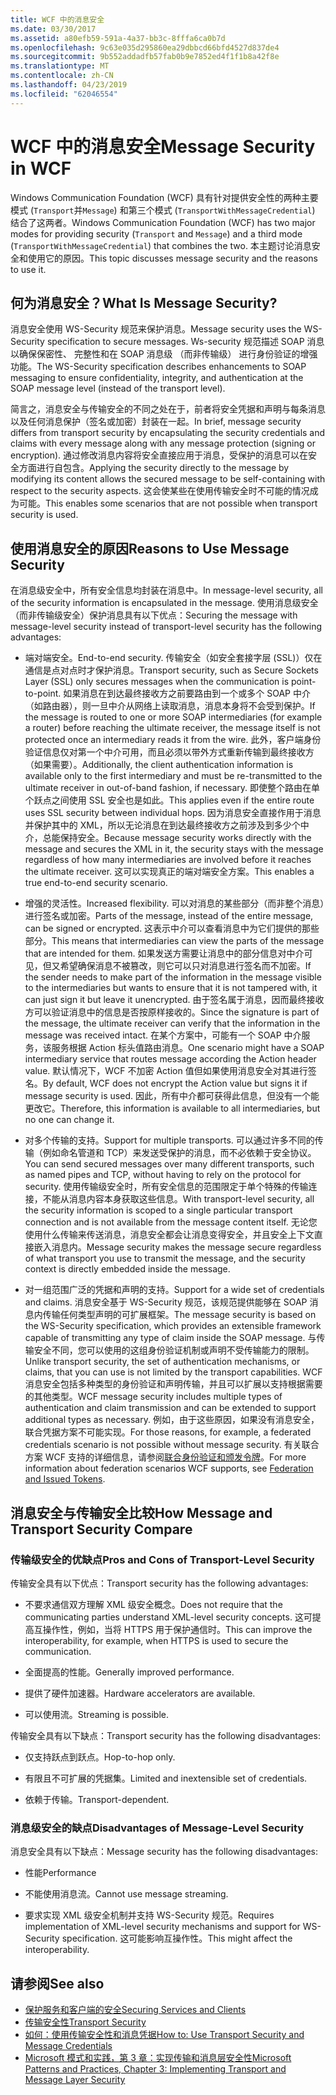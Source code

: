 ```yaml
---
title: WCF 中的消息安全
ms.date: 03/30/2017
ms.assetid: a80efb59-591a-4a37-bb3c-8fffa6ca0b7d
ms.openlocfilehash: 9c63e035d295860ea29dbbcd66bfd4527d837de4
ms.sourcegitcommit: 9b552addadfb57fab0b9e7852ed4f1f1b8a42f8e
ms.translationtype: MT
ms.contentlocale: zh-CN
ms.lasthandoff: 04/23/2019
ms.locfileid: "62046554"
---
```

# <a name="message-security-in-wcf"></a><span data-ttu-id="ac09a-102">WCF 中的消息安全</span><span class="sxs-lookup"><span data-stu-id="ac09a-102">Message Security in WCF</span></span>

<span data-ttu-id="ac09a-103">Windows Communication Foundation (WCF) 具有针对提供安全性的两种主要模式 (`Transport`并`Message`) 和第三个模式 (`TransportWithMessageCredential`) 结合了这两者。</span><span class="sxs-lookup"><span data-stu-id="ac09a-103">Windows Communication Foundation (WCF) has two major modes for providing security (`Transport` and `Message`) and a third mode (`TransportWithMessageCredential`) that combines the two.</span></span> <span data-ttu-id="ac09a-104">本主题讨论消息安全和使用它的原因。</span><span class="sxs-lookup"><span data-stu-id="ac09a-104">This topic discusses message security and the reasons to use it.</span></span>

## <a name="what-is-message-security"></a><span data-ttu-id="ac09a-105">何为消息安全？</span><span class="sxs-lookup"><span data-stu-id="ac09a-105">What Is Message Security?</span></span>

<span data-ttu-id="ac09a-106">消息安全使用 WS-Security 规范来保护消息。</span><span class="sxs-lookup"><span data-stu-id="ac09a-106">Message security uses the WS-Security specification to secure messages.</span></span> <span data-ttu-id="ac09a-107">Ws-security 规范描述 SOAP 消息以确保保密性、 完整性和在 SOAP 消息级 （而非传输级） 进行身份验证的增强功能。</span><span class="sxs-lookup"><span data-stu-id="ac09a-107">The WS-Security specification describes enhancements to SOAP messaging to ensure confidentiality, integrity, and authentication at the SOAP message level (instead of the transport level).</span></span>

<span data-ttu-id="ac09a-108">简言之，消息安全与传输安全的不同之处在于，前者将安全凭据和声明与每条消息以及任何消息保护（签名或加密）封装在一起。</span><span class="sxs-lookup"><span data-stu-id="ac09a-108">In brief, message security differs from transport security by encapsulating the security credentials and claims with every message along with any message protection (signing or encryption).</span></span> <span data-ttu-id="ac09a-109">通过修改消息内容将安全直接应用于消息，受保护的消息可以在安全方面进行自包含。</span><span class="sxs-lookup"><span data-stu-id="ac09a-109">Applying the security directly to the message by modifying its content allows the secured message to be self-containing with respect to the security aspects.</span></span> <span data-ttu-id="ac09a-110">这会使某些在使用传输安全时不可能的情况成为可能。</span><span class="sxs-lookup"><span data-stu-id="ac09a-110">This enables some scenarios that are not possible when transport security is used.</span></span>

## <a name="reasons-to-use-message-security"></a><span data-ttu-id="ac09a-111">使用消息安全的原因</span><span class="sxs-lookup"><span data-stu-id="ac09a-111">Reasons to Use Message Security</span></span>

<span data-ttu-id="ac09a-112">在消息级安全中，所有安全信息均封装在消息中。</span><span class="sxs-lookup"><span data-stu-id="ac09a-112">In message-level security, all of the security information is encapsulated in the message.</span></span> <span data-ttu-id="ac09a-113">使用消息级安全（而非传输级安全）保护消息具有以下优点：</span><span class="sxs-lookup"><span data-stu-id="ac09a-113">Securing the message with message-level security instead of transport-level security has the following advantages:</span></span>

- <span data-ttu-id="ac09a-114">端对端安全。</span><span class="sxs-lookup"><span data-stu-id="ac09a-114">End-to-end security.</span></span> <span data-ttu-id="ac09a-115">传输安全（如安全套接字层 (SSL)）仅在通信是点对点时才保护消息。</span><span class="sxs-lookup"><span data-stu-id="ac09a-115">Transport security, such as Secure Sockets Layer (SSL) only secures messages when the communication is point-to-point.</span></span> <span data-ttu-id="ac09a-116">如果消息在到达最终接收方之前要路由到一个或多个 SOAP 中介（如路由器），则一旦中介从网络上读取消息，消息本身将不会受到保护。</span><span class="sxs-lookup"><span data-stu-id="ac09a-116">If the message is routed to one or more SOAP intermediaries (for example a router) before reaching the ultimate receiver, the message itself is not protected once an intermediary reads it from the wire.</span></span> <span data-ttu-id="ac09a-117">此外，客户端身份验证信息仅对第一个中介可用，而且必须以带外方式重新传输到最终接收方（如果需要）。</span><span class="sxs-lookup"><span data-stu-id="ac09a-117">Additionally, the client authentication information is available only to the first intermediary and must be re-transmitted to the ultimate receiver in out-of-band fashion, if necessary.</span></span> <span data-ttu-id="ac09a-118">即使整个路由在单个跃点之间使用 SSL 安全也是如此。</span><span class="sxs-lookup"><span data-stu-id="ac09a-118">This applies even if the entire route uses SSL security between individual hops.</span></span> <span data-ttu-id="ac09a-119">因为消息安全直接作用于消息并保护其中的 XML，所以无论消息在到达最终接收方之前涉及到多少个中介，总能保持安全。</span><span class="sxs-lookup"><span data-stu-id="ac09a-119">Because message security works directly with the message and secures the XML in it, the security stays with the message regardless of how many intermediaries are involved before it reaches the ultimate receiver.</span></span> <span data-ttu-id="ac09a-120">这可以实现真正的端对端安全方案。</span><span class="sxs-lookup"><span data-stu-id="ac09a-120">This enables a true end-to-end security scenario.</span></span>

- <span data-ttu-id="ac09a-121">增强的灵活性。</span><span class="sxs-lookup"><span data-stu-id="ac09a-121">Increased flexibility.</span></span> <span data-ttu-id="ac09a-122">可以对消息的某些部分（而非整个消息）进行签名或加密。</span><span class="sxs-lookup"><span data-stu-id="ac09a-122">Parts of the message, instead of the entire message, can be signed or encrypted.</span></span> <span data-ttu-id="ac09a-123">这表示中介可以查看消息中为它们提供的那些部分。</span><span class="sxs-lookup"><span data-stu-id="ac09a-123">This means that intermediaries can view the parts of the message that are intended for them.</span></span> <span data-ttu-id="ac09a-124">如果发送方需要让消息中的部分信息对中介可见，但又希望确保消息不被篡改，则它可以只对消息进行签名而不加密。</span><span class="sxs-lookup"><span data-stu-id="ac09a-124">If the sender needs to make part of the information in the message visible to the intermediaries but wants to ensure that it is not tampered with, it can just sign it but leave it unencrypted.</span></span> <span data-ttu-id="ac09a-125">由于签名属于消息，因而最终接收方可以验证消息中的信息是否按原样接收的。</span><span class="sxs-lookup"><span data-stu-id="ac09a-125">Since the signature is part of the message, the ultimate receiver can verify that the information in the message was received intact.</span></span> <span data-ttu-id="ac09a-126">在某个方案中，可能有一个 SOAP 中介服务，该服务根据 Action 标头值路由消息。</span><span class="sxs-lookup"><span data-stu-id="ac09a-126">One scenario might have a SOAP intermediary service that routes message according the Action header value.</span></span> <span data-ttu-id="ac09a-127">默认情况下，WCF 不加密 Action 值但如果使用消息安全对其进行签名。</span><span class="sxs-lookup"><span data-stu-id="ac09a-127">By default, WCF does not encrypt the Action value but signs it if message security is used.</span></span> <span data-ttu-id="ac09a-128">因此，所有中介都可获得此信息，但没有一个能更改它。</span><span class="sxs-lookup"><span data-stu-id="ac09a-128">Therefore, this information is available to all intermediaries, but no one can change it.</span></span>

- <span data-ttu-id="ac09a-129">对多个传输的支持。</span><span class="sxs-lookup"><span data-stu-id="ac09a-129">Support for multiple transports.</span></span> <span data-ttu-id="ac09a-130">可以通过许多不同的传输（例如命名管道和 TCP）来发送受保护的消息，而不必依赖于安全协议。</span><span class="sxs-lookup"><span data-stu-id="ac09a-130">You can send secured messages over many different transports, such as named pipes and TCP, without having to rely on the protocol for security.</span></span> <span data-ttu-id="ac09a-131">使用传输级安全时，所有安全信息的范围限定于单个特殊的传输连接，不能从消息内容本身获取这些信息。</span><span class="sxs-lookup"><span data-stu-id="ac09a-131">With transport-level security, all the security information is scoped to a single particular transport connection and is not available from the message content itself.</span></span> <span data-ttu-id="ac09a-132">无论您使用什么传输来传送消息，消息安全都会让消息变得安全，并且安全上下文直接嵌入消息内。</span><span class="sxs-lookup"><span data-stu-id="ac09a-132">Message security makes the message secure regardless of what transport you use to transmit the message, and the security context is directly embedded inside the message.</span></span>

- <span data-ttu-id="ac09a-133">对一组范围广泛的凭据和声明的支持。</span><span class="sxs-lookup"><span data-stu-id="ac09a-133">Support for a wide set of credentials and claims.</span></span> <span data-ttu-id="ac09a-134">消息安全基于 WS-Security 规范，该规范提供能够在 SOAP 消息内传输任何类型声明的可扩展框架。</span><span class="sxs-lookup"><span data-stu-id="ac09a-134">The message security is based on the WS-Security specification, which provides an extensible framework capable of transmitting any type of claim inside the SOAP message.</span></span> <span data-ttu-id="ac09a-135">与传输安全不同，您可以使用的这组身份验证机制或声明不受传输能力的限制。</span><span class="sxs-lookup"><span data-stu-id="ac09a-135">Unlike transport security, the set of authentication mechanisms, or claims, that you can use is not limited by the transport capabilities.</span></span> <span data-ttu-id="ac09a-136">WCF 消息安全包括多种类型的身份验证和声明传输，并且可以扩展以支持根据需要的其他类型。</span><span class="sxs-lookup"><span data-stu-id="ac09a-136">WCF message security includes multiple types of authentication and claim transmission and can be extended to support additional types as necessary.</span></span> <span data-ttu-id="ac09a-137">例如，由于这些原因，如果没有消息安全，联合凭据方案不可能实现。</span><span class="sxs-lookup"><span data-stu-id="ac09a-137">For those reasons, for example, a federated credentials scenario is not possible without message security.</span></span> <span data-ttu-id="ac09a-138">有关联合方案 WCF 支持的详细信息，请参阅[联合身份验证和颁发令牌](../../../../docs/framework/wcf/feature-details/federation-and-issued-tokens.md)。</span><span class="sxs-lookup"><span data-stu-id="ac09a-138">For more information about federation scenarios WCF supports, see [Federation and Issued Tokens](../../../../docs/framework/wcf/feature-details/federation-and-issued-tokens.md).</span></span>

## <a name="how-message-and-transport-security-compare"></a><span data-ttu-id="ac09a-139">消息安全与传输安全比较</span><span class="sxs-lookup"><span data-stu-id="ac09a-139">How Message and Transport Security Compare</span></span>

### <a name="pros-and-cons-of-transport-level-security"></a><span data-ttu-id="ac09a-140">传输级安全的优缺点</span><span class="sxs-lookup"><span data-stu-id="ac09a-140">Pros and Cons of Transport-Level Security</span></span>

<span data-ttu-id="ac09a-141">传输安全具有以下优点：</span><span class="sxs-lookup"><span data-stu-id="ac09a-141">Transport security has the following advantages:</span></span>

- <span data-ttu-id="ac09a-142">不要求通信双方理解 XML 级安全概念。</span><span class="sxs-lookup"><span data-stu-id="ac09a-142">Does not require that the communicating parties understand XML-level security concepts.</span></span> <span data-ttu-id="ac09a-143">这可提高互操作性，例如，当将 HTTPS 用于保护通信时。</span><span class="sxs-lookup"><span data-stu-id="ac09a-143">This can improve the interoperability, for example, when HTTPS is used to secure the communication.</span></span>

- <span data-ttu-id="ac09a-144">全面提高的性能。</span><span class="sxs-lookup"><span data-stu-id="ac09a-144">Generally improved performance.</span></span>

- <span data-ttu-id="ac09a-145">提供了硬件加速器。</span><span class="sxs-lookup"><span data-stu-id="ac09a-145">Hardware accelerators are available.</span></span>

- <span data-ttu-id="ac09a-146">可以使用流。</span><span class="sxs-lookup"><span data-stu-id="ac09a-146">Streaming is possible.</span></span>

 <span data-ttu-id="ac09a-147">传输安全具有以下缺点：</span><span class="sxs-lookup"><span data-stu-id="ac09a-147">Transport security has the following disadvantages:</span></span>

- <span data-ttu-id="ac09a-148">仅支持跃点到跃点。</span><span class="sxs-lookup"><span data-stu-id="ac09a-148">Hop-to-hop only.</span></span>

- <span data-ttu-id="ac09a-149">有限且不可扩展的凭据集。</span><span class="sxs-lookup"><span data-stu-id="ac09a-149">Limited and inextensible set of credentials.</span></span>

- <span data-ttu-id="ac09a-150">依赖于传输。</span><span class="sxs-lookup"><span data-stu-id="ac09a-150">Transport-dependent.</span></span>

### <a name="disadvantages-of-message-level-security"></a><span data-ttu-id="ac09a-151">消息级安全的缺点</span><span class="sxs-lookup"><span data-stu-id="ac09a-151">Disadvantages of Message-Level Security</span></span>

<span data-ttu-id="ac09a-152">消息安全具有以下缺点：</span><span class="sxs-lookup"><span data-stu-id="ac09a-152">Message security has the following disadvantages:</span></span>

- <span data-ttu-id="ac09a-153">性能</span><span class="sxs-lookup"><span data-stu-id="ac09a-153">Performance</span></span>

- <span data-ttu-id="ac09a-154">不能使用消息流。</span><span class="sxs-lookup"><span data-stu-id="ac09a-154">Cannot use message streaming.</span></span>

- <span data-ttu-id="ac09a-155">要求实现 XML 级安全机制并支持 WS-Security 规范。</span><span class="sxs-lookup"><span data-stu-id="ac09a-155">Requires implementation of XML-level security mechanisms and support for WS-Security specification.</span></span> <span data-ttu-id="ac09a-156">这可能影响互操作性。</span><span class="sxs-lookup"><span data-stu-id="ac09a-156">This might affect the interoperability.</span></span>

## <a name="see-also"></a><span data-ttu-id="ac09a-157">请参阅</span><span class="sxs-lookup"><span data-stu-id="ac09a-157">See also</span></span>

- [<span data-ttu-id="ac09a-158">保护服务和客户端的安全</span><span class="sxs-lookup"><span data-stu-id="ac09a-158">Securing Services and Clients</span></span>](../../../../docs/framework/wcf/feature-details/securing-services-and-clients.md)
- [<span data-ttu-id="ac09a-159">传输安全性</span><span class="sxs-lookup"><span data-stu-id="ac09a-159">Transport Security</span></span>](../../../../docs/framework/wcf/feature-details/transport-security.md)
- [<span data-ttu-id="ac09a-160">如何：使用传输安全性和消息凭据</span><span class="sxs-lookup"><span data-stu-id="ac09a-160">How to: Use Transport Security and Message Credentials</span></span>](../../../../docs/framework/wcf/feature-details/how-to-use-transport-security-and-message-credentials.md)
- [<span data-ttu-id="ac09a-161">Microsoft 模式和实践，第 3 章：实现传输和消息层安全性</span><span class="sxs-lookup"><span data-stu-id="ac09a-161">Microsoft Patterns and Practices, Chapter 3: Implementing Transport and Message Layer Security</span></span>](https://go.microsoft.com/fwlink/?LinkId=88897)
